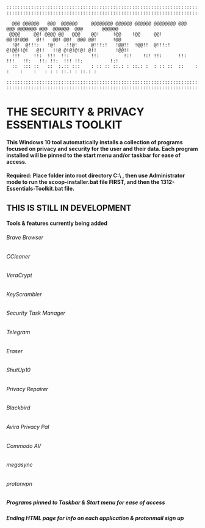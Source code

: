     ::::::::::::::::::::::::::::::::::::::::::::::::::::::::::::::::::::::::::::::::::::::::::::::::::::::::::::::
    ::::::::::::::::::::::::::::::::::::::::::::::::::::::::::::::::::::::::::::::::::::::::::::::::::::::::::::::
                                                                                                                      
      @@@ @@@@@@   @@@  @@@@@@     @@@@@@@@ @@@@@@ @@@@@@ @@@@@@@@ @@@  @@@ @@@@@@@ @@@  @@@@@@  @@@       @@@@@@     
     @@@@     @@! @@@@ @@   @@@    @@!     !@@    !@@     @@!      @@!@!@@@   @!!   @@! @@!  @@@ @@!      !@@         
      !@!  @!!!:   !@!   .!!@!     @!!!:!   !@@!!  !@@!!  @!!!:!   @!@@!!@!   @!!   !!@ @!@!@!@! @!!       !@@!!      
      !!!     !!:  !!!  !!:        !!:         !:!    !:! !!:      !!:  !!!   !!:   !!: !!:  !!! !!:          !:!     
      ::  ::: ::   ::  :.:: :::    : :: :: ::.: : ::.: :  : :: ::  ::    :     :    :    :   : : : ::.: : ::.: :      
                                                                                                                      
    ::::::::::::::::::::::::::::::::::::::::::::::::::::::::::::::::::::::::::::::::::::::::::::::::::::::::::::::
    ::::::::::::::::::::::::::::::::::::::::::::::::::::::::::::::::::::::::::::::::::::::::::::::::::::::::::::::

# THE SECURITY & PRIVACY ESSENTIALS TOOLKIT

#### This Windows 10 tool automatically installs a collection of programs focused on privacy and security for the user and their data. Each program installed will be pinned to the start menu and/or taskbar for ease of access. 

#### Required: Place folder into root directory C:\ , then use Administrator mode to run the scoop-installer.bat file FIRST, and then the 1312-Essentials-Toolkit.bat file.

## THIS IS STILL IN DEVELOPMENT

#### Tools & features currently being added
###### Brave Browser
###### CCleaner
###### VeraCrypt
###### KeyScrambler
###### Security Task Manager
###### Telegram
###### Eraser
###### ShutUp10
###### Privacy Repairer
###### Blackbird
###### Avira Privacy Pal
###### Commodo AV
###### megasync
###### protonvpn

##### Programs pinned to Taskbar & Start menu for ease of access
##### Ending HTML page for info on each application & protonmail sign up
